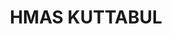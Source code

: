 ---
facts:
- HMAS Kuttabul is not a suburb but a naval base located within Garden Island, Sydney,
  New South Wales, Australia.
- It is named after an Indigenous Australian word meaning "plenty of fish".
- The base was established in 1911.
- HMAS Kuttabul has been an important strategic naval base for over a century.
- The base served as a major training and logistical hub during World War II.
- On 31 May 1942, HMAS Kuttabul was attacked by a Japanese midget submarine, resulting
  in the loss of 21 lives.
- A memorial stands on Garden Island commemorating those killed in the attack.
- The base continues to play a significant role in supporting the Royal Australian
  Navy's operations.
- HMAS Kuttabul is home to various naval facilities, including wharves, workshops,
  and accommodation.
- The base is responsible for providing support services to a range of naval vessels.
historical_events:
- date: 31 May 1942
  description: A Japanese midget submarine attacked HMAS Kuttabul, resulting in the
    loss of 21 lives and marking a significant event in Australia's wartime history.
  name: Japanese midget submarine attack on HMAS Kuttabul
lastmod: '2025-04-11T11:13:57+00:00'
latitude: -33.873599
layout: suburb
longitude: 151.221626
notable_people: []
postcode: '2011'
state: NSW
title: HMAS KUTTABUL
tourist_locations: []
url: /nsw/hmas-kuttabul/
---